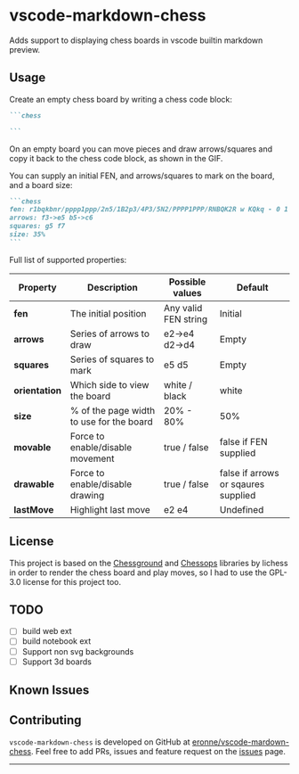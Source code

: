 # vscode-markdown-chess

Adds support to displaying chess boards in vscode builtin markdown preview.

## Usage

Create an empty chess board by writing a chess code block:

````markdown
```chess

```
````

On an empty board you can move pieces and draw arrows/squares and copy it back to the chess code block, as shown in the GIF.

You can supply an initial FEN, and arrows/squares to mark on the board, and a board size:

````markdown
```chess
fen: r1bqkbnr/pppp1ppp/2n5/1B2p3/4P3/5N2/PPPP1PPP/RNBQK2R w KQkq - 0 1
arrows: f3->e5 b5->c6
squares: g5 f7
size: 35%
```
````

Full list of supported properties:

| **Property**    | **Description**                          | **Possible values**  | **Default**                         |
| --------------- | ---------------------------------------- | -------------------- | ----------------------------------- |
| **fen**         | The initial position                     | Any valid FEN string | Initial                             |
| **arrows**      | Series of arrows to draw                 | e2->e4 d2->d4        | Empty                               |
| **squares**     | Series of squares to mark                | e5 d5                | Empty                               |
| **orientation** | Which side to view the board             | white / black        | white                               |
| **size**        | % of the page width to use for the board | 20% - 80%            | 50%                                 |
| **movable**     | Force to enable/disable movement         | true / false         | false if FEN supplied               |
| **drawable**    | Force to enable/disable drawing          | true / false         | false if arrows or sqaures supplied |
| **lastMove**    | Highlight last move                      | e2 e4                | Undefined                           |

## License

This project is based on the [Chessground](https://github.com/lichess-org/chessground) and [Chessops](https://github.com/niklasf/chessops) libraries by lichess in order to render the chess board and play moves, so I had to use the GPL-3.0 license for this project too.

## TODO

- [ ] build web ext
- [ ] build notebook ext
- [ ] Support non svg backgrounds
- [ ] Support 3d boards

## Known Issues

## Contributing

`vscode-markdown-chess` is developed on GitHub at [eronne/vscode-mardown-chess](https://github.com/eronnen/vscode-markdown-chess). Feel free to add PRs, issues and feature request on the [issues](https://github.com/eronnen/vscode-markdown-chess/issues) page.

---
